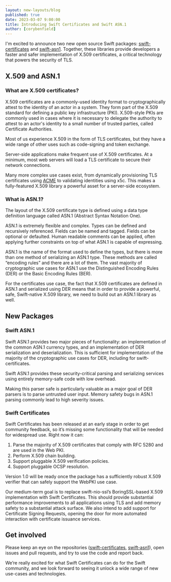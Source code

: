 ```yaml
---
layout: new-layouts/blog
published: true
date: 2023-03-07 9:00:00
title: Introducing Swift Certificates and Swift ASN.1
author: [corybenfield]
---
```


I'm excited to announce two new open source Swift packages: [swift-certificates](https://github.com/apple/swift-certificates) and [swift-asn1](https://github.com/apple/swift-asn1). Together, these libraries provide developers a faster and safer implementation of X.509 certificates, a critical technology that powers the security of TLS.

## X.509 and ASN.1

### What are X.509 certificates?

X.509 certificates are a commonly-used identity format to cryptographically attest to the identity of an actor in a system. They form part of the X.509 standard for defining a public key infrastructure (PKI). X.509-style PKIs are commonly used in cases where it is necessary to delegate the authority to attest to an actor's identity to a small number of trusted parties, called Certificate Authorities.

Most of us experience X.509 in the form of TLS certificates, but they have a wide range of other uses such as code-signing and token exchange.

Server-side applications make frequent use of X.509 certificates. At a minimum, most web servers will load a TLS certificate to secure their network connections.

Many more complex use cases exist, from dynamically provisioning TLS certificates using [ACME](https://www.rfc-editor.org/rfc/rfc8555.html) to validating identities using x5c. This makes a fully-featured X.509 library a powerful asset for a server-side ecosystem.

### What is ASN.1?

The layout of the X.509 certificate type is defined using a data type definition language called ASN.1 (Abstract Syntax Notation One).

ASN.1 is extremely flexible and complex. Types can be defined and recursively referenced. Fields can be named and tagged. Fields can be optional or defaulted. Human readable comments can be applied, often applying further constraints on top of what ASN.1 is capable of expressing.

ASN.1 is the name of the format used to define the types, but there is more than one method of serializing an ASN.1 type. These methods are called “encoding rules” and there are a lot of them. The vast majority of cryptographic use cases for ASN.1 use the Distinguished Encoding Rules (DER) or the Basic Encoding Rules (BER).

For the certificates use case, the fact that X.509 certificates are defined in ASN.1 and serialized using DER means that in order to provide a powerful, safe, Swift-native X.509 library, we need to build out an ASN.1 library as well.

## New Packages

### Swift ASN.1

Swift ASN.1 provides two major pieces of functionality: an implementation of the common ASN.1 currency types, and an implementation of DER serialization and deserialization. This is sufficient for implementation of the majority of the cryptographic use cases for DER, including for swift-certificates.

Swift ASN.1 provides these security-critical parsing and serializing services using entirely memory-safe code with low overhead.

Making this parser safe is particularly valuable as a major goal of DER parsers is to parse untrusted user input. Memory safety bugs in ASN.1 parsing commonly lead to high severity issues.

### Swift Certificates

Swift Certificates has been released at an early stage in order to get community feedback, so it’s missing some functionality that will be needed for widespread use. Right now it can:

1. Parse the majority of X.509 certificates that comply with RFC 5280 and are used in the Web PKI.
2. Perform X.509 chain building.
3. Support pluggable X.509 verification policies.
4. Support pluggable OCSP resolution.

Version 1.0 will be ready once the package has a sufficiently robust X.509 verifier that can safely support the WebPKI use case.

Our medium-term goal is to replace swift-nio-ssl’s BoringSSL-based X.509 implementation with Swift Certificates. This should provide substantial performance improvements to all applications using TLS and add memory safety to a substantial attack surface. We also intend to add support for Certificate Signing Requests, opening the door for more automated interaction with certificate issuance services.

## Get involved

Please keep an eye on the repositories ([swift-certificates](https://github.com/apple/swift-certificates), [swift-asn1](https://github.com/apple/swift-asn1)), open issues and pull requests, and try to use the code and report back.

We’re really excited for what Swift Certificates can do for the Swift community, and we look forward to seeing it unlock a wide range of new use-cases and technologies.
